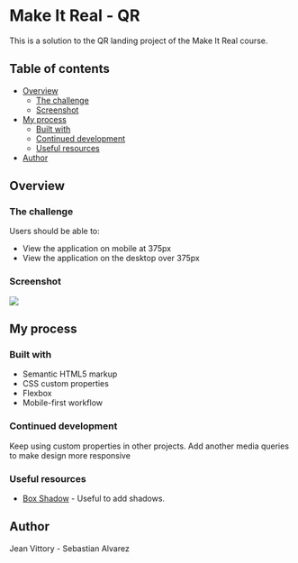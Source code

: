 # Make It Real - QR

This is a solution to the QR landing project of the Make It Real course.

## Table of contents

- [Overview](#overview)
  - [The challenge](#the-challenge)
  - [Screenshot](#screenshot)
- [My process](#my-process)
  - [Built with](#built-with)
  - [Continued development](#continued-development)
  - [Useful resources](#useful-resources)
- [Author](#author)

## Overview

### The challenge

Users should be able to:

- View the application on mobile at 375px
- View the application on the desktop over 375px

### Screenshot

![](./screenshot.jpg)

## My process

### Built with

- Semantic HTML5 markup
- CSS custom properties
- Flexbox
- Mobile-first workflow

### Continued development

Keep using custom properties in other projects. Add another media queries to make design more
responsive

### Useful resources

- [Box Shadow](https://getcssscan.com/css-box-shadow-examples) - Useful to add shadows.

## Author

Jean Vittory - Sebastian Alvarez
